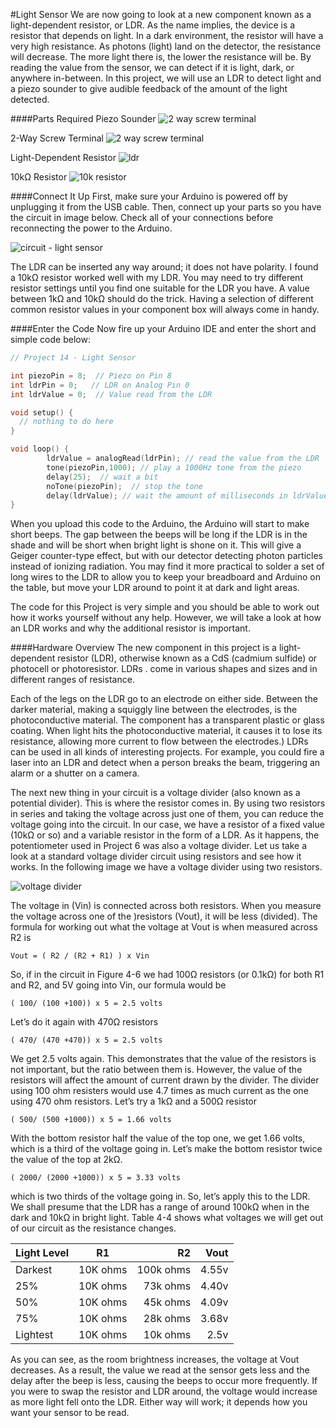 #Light Sensor
We are now going to look at a new component known as a light-dependent resistor, or LDR. As the name implies, the device is a resistor that depends on light. In a dark environment, the resistor will have a very high resistance. As photons (light) land on the detector, the resistance will decrease. The more light there is, the lower the resistance will be. By reading the value from the sensor, we can detect if it is light, dark, or anywhere in-between. In this project, we will use an LDR to detect light and a piezo sounder to give audible feedback of the amount of the light detected.

####Parts Required
Piezo Sounder ![2 way screw terminal](https://cloud.githubusercontent.com/assets/3673943/3595813/725d5000-0cbb-11e4-9b60-9fb0738f5e16.jpg)

2-Way Screw Terminal	![2 way screw terminal](https://cloud.githubusercontent.com/assets/3673943/3595813/725d5000-0cbb-11e4-9b60-9fb0738f5e16.jpg)

Light-Dependent Resistor	![ldr](https://cloud.githubusercontent.com/assets/3673943/3596093/7ce1347a-0cbf-11e4-9963-3a14bf122053.jpg)

10kΩ Resistor ![10k resistor](https://cloud.githubusercontent.com/assets/3673943/3596092/7911c1ca-0cbf-11e4-92df-eb7f433b9511.jpg)

####Connect It Up
First, make sure your Arduino is powered off by unplugging it from the USB cable. Then, connect up your parts so you have the circuit in image below. Check all of your connections before reconnecting the power to the Arduino.

![circuit - light sensor](https://cloud.githubusercontent.com/assets/3673943/3596179/90df1b3a-0cc0-11e4-9c9c-e69eaa102694.jpg)

The LDR can be inserted any way around; it does not have polarity. I found a 10kΩ resistor worked well with my LDR. You may need to try different resistor settings until you find one suitable for the LDR you have. A value between 1kΩ and 10kΩ should do the trick. Having a selection of different common resistor values in your component box will always come in handy.

####Enter the Code
Now fire up your Arduino IDE and enter the short and simple code below:

```c
// Project 14 - Light Sensor

int piezoPin = 8;  // Piezo on Pin 8
int ldrPin = 0;   // LDR on Analog Pin 0
int ldrValue = 0;  // Value read from the LDR

void setup() {
  // nothing to do here
}

void loop() {
        ldrValue = analogRead(ldrPin); // read the value from the LDR
        tone(piezoPin,1000); // play a 1000Hz tone from the piezo
        delay(25);  // wait a bit
        noTone(piezoPin);  // stop the tone
        delay(ldrValue); // wait the amount of milliseconds in ldrValue
}
```

When you upload this code to the Arduino, the Arduino will start to make short beeps. The gap between the beeps will be long if the LDR is in the shade and will be short when bright light is shone on it. This will give a Geiger counter-type effect, but with our detector detecting photon particles instead of ionizing radiation. You may find it more practical to solder a set of long wires to the LDR to allow you to keep your breadboard and Arduino on the table, but move your LDR around to point it at dark and light areas.

The code for this Project is very simple and you should be able to work out how it works yourself without any help. However, we will take a look at how an LDR works and why the additional resistor is important.

####Hardware Overview
The new component in this project is a light-dependent resistor (LDR), otherwise known as a CdS (cadmium sulfide) or photocell or photoresistor. LDRs . come in various shapes and sizes and in different ranges of resistance.


Each of the legs on the LDR go to an electrode on either side. Between the darker material, making a squiggly line between the electrodes, is the photoconductive material. The component has a transparent plastic or glass coating. When light hits the photoconductive material, it causes it to lose its resistance, allowing more current to flow between the electrodes.) LDRs can be used in all kinds of interesting projects. For example, you could fire a laser into an LDR and detect when a person breaks the beam, triggering an alarm or a shutter on a camera.

The next new thing in your circuit is a voltage divider (also known as a potential divider). This is where the resistor comes in. By using two resistors in series and taking the voltage across just one of them, you can reduce the voltage going into the circuit. In our case, we have a resistor of a fixed value (10kΩ or so) and a variable resistor in the form of a LDR. As it happens, the potentiometer used in Project 6 was also a voltage divider. Let us take a look at a standard voltage divider circuit using resistors and see how it works. In the following image we have a voltage divider using two resistors.

![voltage divider](https://cloud.githubusercontent.com/assets/3673943/3596207/314915e4-0cc1-11e4-8399-c1acc4bfd5a0.jpg)

The voltage in (Vin) is connected across both resistors. When you measure the voltage across one of the )resistors (Vout), it will be less (divided). The formula for working out what the voltage at Vout is when measured across R2 is

```
Vout = ( R2 / (R2 + R1) ) x Vin
```

So, if in the circuit in Figure 4-6 we had 100Ω resistors (or 0.1kΩ) for both R1 and R2, and 5V going into Vin, our formula would be

```
( 100/ (100 +100)) x 5 = 2.5 volts
```

Let’s do it again with 470Ω resistors

```
( 470/ (470 +470)) x 5 = 2.5 volts
```

We get 2.5 volts again. This demonstrates that the value of the resistors is not important, but the ratio between them is. However, the value of the resistors will affect the amount of current drawn by the divider. The divider using 100 ohm resisters would use 4.7 times as much current as the one using 470 ohm resistors. Let’s try a 1kΩ and a 500Ω resistor

```
( 500/ (500 +1000)) x 5 = 1.66 volts
```

With the bottom resistor half the value of the top one, we get 1.66 volts, which is a third of the voltage going in. Let’s make the bottom resistor twice the value of the top at 2kΩ.

```
( 2000/ (2000 +1000)) x 5 = 3.33 volts
```

which is two thirds of the voltage going in. So, let’s apply this to the LDR. We shall presume that the LDR has a range of around 100kΩ when in the dark and 10kΩ in bright light. Table 4-4 shows what voltages we will get out of our circuit as the resistance changes.

| Light Level|    R1    |   R2      |  Vout |
| -----------|:--------:| ---------:|------:|
| Darkest    | 10K ohms | 100k ohms | 4.55v |
| 25%        | 10K ohms |  73k ohms | 4.40v |
| 50%        | 10K ohms |  45k ohms | 4.09v |
| 75%        | 10K ohms |  28k ohms | 3.68v |
| Lightest   | 10K ohms |  10k ohms |  2.5v |

As you can see, as the room brightness increases, the voltage at Vout decreases. As a result, the value we read at the sensor gets less and the delay after the beep is less, causing the beeps to occur more frequently. If you were to swap the resistor and LDR around, the voltage would increase as more light fell onto the LDR. Either way will work; it depends how you want your sensor to be read.


